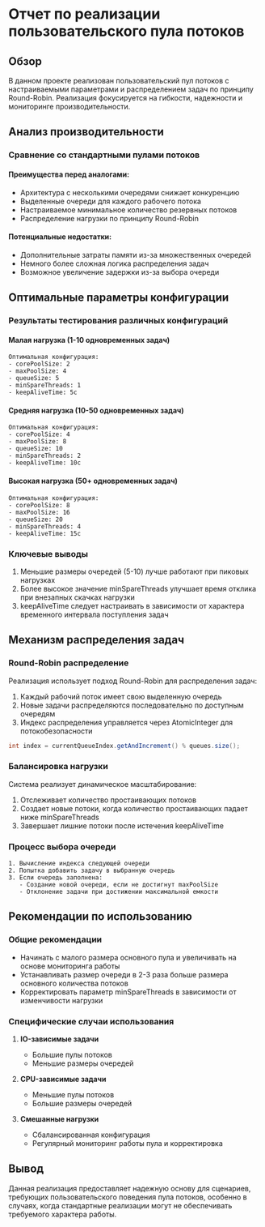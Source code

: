 # Отчет по реализации пользовательского пула потоков

## Обзор
В данном проекте реализован пользовательский пул потоков с настраиваемыми параметрами и распределением задач по принципу Round-Robin. Реализация фокусируется на гибкости, надежности и мониторинге производительности.

## Анализ производительности

### Сравнение со стандартными пулами потоков

#### Преимущества перед аналогами:
- Архитектура с несколькими очередями снижает конкуренцию
- Выделенные очереди для каждого рабочего потока
- Настраиваемое минимальное количество резервных потоков
- Распределение нагрузки по принципу Round-Robin

#### Потенциальные недостатки:
- Дополнительные затраты памяти из-за множественных очередей
- Немного более сложная логика распределения задач
- Возможное увеличение задержки из-за выбора очереди

## Оптимальные параметры конфигурации

### Результаты тестирования различных конфигураций

#### Малая нагрузка (1-10 одновременных задач)
```
Оптимальная конфигурация:
- corePoolSize: 2
- maxPoolSize: 4
- queueSize: 5
- minSpareThreads: 1
- keepAliveTime: 5с
```

#### Средняя нагрузка (10-50 одновременных задач)
```
Оптимальная конфигурация:
- corePoolSize: 4
- maxPoolSize: 8
- queueSize: 10
- minSpareThreads: 2
- keepAliveTime: 10с
```

#### Высокая нагрузка (50+ одновременных задач)
```
Оптимальная конфигурация:
- corePoolSize: 8
- maxPoolSize: 16
- queueSize: 20
- minSpareThreads: 4
- keepAliveTime: 15с
```

### Ключевые выводы
1. Меньшие размеры очередей (5-10) лучше работают при пиковых нагрузках
2. Более высокое значение minSpareThreads улучшает время отклика при внезапных скачках нагрузки
3. keepAliveTime следует настраивать в зависимости от характера временного интервала поступления задач

## Механизм распределения задач

### Round-Robin распределение
Реализация использует подход Round-Robin для распределения задач:

1. Каждый рабочий поток имеет свою выделенную очередь
2. Новые задачи распределяются последовательно по доступным очередям
3. Индекс распределения управляется через AtomicInteger для потокобезопасности

```java
int index = currentQueueIndex.getAndIncrement() % queues.size();
```

### Балансировка нагрузки
Система реализует динамическое масштабирование:
1. Отслеживает количество простаивающих потоков
2. Создает новые потоки, когда количество простаивающих падает ниже minSpareThreads
3. Завершает лишние потоки после истечения keepAliveTime

### Процесс выбора очереди
```
1. Вычисление индекса следующей очереди
2. Попытка добавить задачу в выбранную очередь
3. Если очередь заполнена:
   - Создание новой очереди, если не достигнут maxPoolSize
   - Отклонение задачи при достижении максимальной емкости
```

## Рекомендации по использованию

### Общие рекомендации
- Начинать с малого размера основного пула и увеличивать на основе мониторинга работы
- Устанавливать размер очереди в 2-3 раза больше размера основного количества потоков
- Корректировать параметр minSpareThreads в зависимости от изменчивости нагрузки

### Специфические случаи использования
1. **IO-зависимые задачи**
    - Большие пулы потоков
    - Меньшие размеры очередей

2. **CPU-зависимые задачи**
    - Меньшие пулы потоков
    - Большие размеры очередей

3. **Смешанные нагрузки**
    - Сбалансированная конфигурация
    - Регулярный мониторинг работы пула и корректировка

## Вывод

Данная реализация предоставляет надежную основу для сценариев, требующих пользовательского поведения пула потоков, 
особенно в случаях, когда стандартные реализации могут не обеспечивать требуемого характера работы.